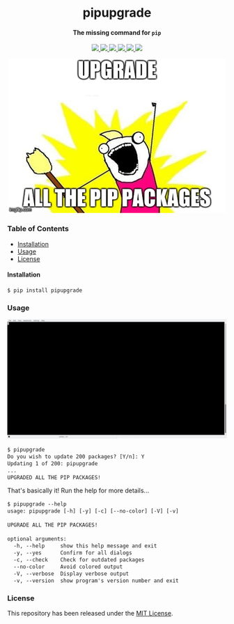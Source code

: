 <div align="center">
    <h1>
        pipupgrade
    </h1>
    <h4>The missing command for <code>pip</code></h4>
</div>

<p align="center">
    <a href="https://travis-ci.org/achillesrasquinha/pipupgrade">
        <img src="https://img.shields.io/travis/achillesrasquinha/pipupgrade.svg?style=flat-square">
    </a>
    <a href="https://coveralls.io/github/achillesrasquinha/pipupgrade">
        <img src="https://img.shields.io/coveralls/github/achillesrasquinha/pipupgrade.svg?style=flat-square">
    </a>
    <a href="https://pypi.org/project/pipupgrade/">
		<img src="https://img.shields.io/pypi/v/pipupgrade.svg?style=flat-square">
	</a>
    <a href="https://pypi.org/project/pipupgrade/">
		<img src="https://img.shields.io/pypi/l/pipupgrade.svg?style=flat-square">
	</a>
	<a href="https://saythanks.io/to/achillesrasquinha">
		<img src="https://img.shields.io/badge/Say%20Thanks-🦉-1EAEDB.svg?style=flat-square">
	</a>
	<a href="https://paypal.me/achillesrasquinha">
		<img src="https://img.shields.io/badge/donate-💵-f44336.svg?style=flat-square">
	</a>
</p>

<div align="center">
    <img src=".github/assets/meme.jpg">
</div>

### Table of Contents
* [Installation](#installation)
* [Usage](#usage)
* [License](#license)

#### Installation

```shell
$ pip install pipupgrade
```

### Usage

<div align="center">
    <img src=".github/assets/demo.gif">
</div>

```
$ pipupgrade
Do you wish to update 200 packages? [Y/n]: Y
Updating 1 of 200: pipupgrade
...
UPGRADED ALL THE PIP PACKAGES!
```

That's basically it! Run the help for more details...

```
$ pipupgrade --help
usage: pipupgrade [-h] [-y] [-c] [--no-color] [-V] [-v]

UPGRADE ALL THE PIP PACKAGES!

optional arguments:
  -h, --help     show this help message and exit
  -y, --yes      Confirm for all dialogs
  -c, --check    Check for outdated packages
  --no-color     Avoid colored output
  -V, --verbose  Display verbose output
  -v, --version  show program's version number and exit
```

### License

This repository has been released under the [MIT License](LICENSE).
